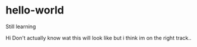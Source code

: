 # hello-world
Still learning 

Hi
Don't actually know wat this will look like but i think im on the right track..
